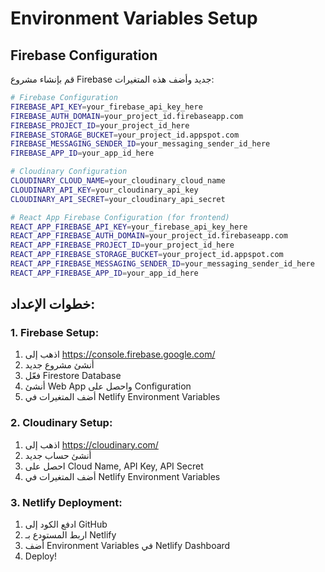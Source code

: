 # Environment Variables Setup

## Firebase Configuration
قم بإنشاء مشروع Firebase جديد وأضف هذه المتغيرات:

```bash
# Firebase Configuration
FIREBASE_API_KEY=your_firebase_api_key_here
FIREBASE_AUTH_DOMAIN=your_project_id.firebaseapp.com
FIREBASE_PROJECT_ID=your_project_id_here
FIREBASE_STORAGE_BUCKET=your_project_id.appspot.com
FIREBASE_MESSAGING_SENDER_ID=your_messaging_sender_id_here
FIREBASE_APP_ID=your_app_id_here

# Cloudinary Configuration
CLOUDINARY_CLOUD_NAME=your_cloudinary_cloud_name
CLOUDINARY_API_KEY=your_cloudinary_api_key
CLOUDINARY_API_SECRET=your_cloudinary_api_secret

# React App Firebase Configuration (for frontend)
REACT_APP_FIREBASE_API_KEY=your_firebase_api_key_here
REACT_APP_FIREBASE_AUTH_DOMAIN=your_project_id.firebaseapp.com
REACT_APP_FIREBASE_PROJECT_ID=your_project_id_here
REACT_APP_FIREBASE_STORAGE_BUCKET=your_project_id.appspot.com
REACT_APP_FIREBASE_MESSAGING_SENDER_ID=your_messaging_sender_id_here
REACT_APP_FIREBASE_APP_ID=your_app_id_here
```

## خطوات الإعداد:

### 1. Firebase Setup:
1. اذهب إلى https://console.firebase.google.com/
2. أنشئ مشروع جديد
3. فعّل Firestore Database
4. أنشئ Web App واحصل على Configuration
5. أضف المتغيرات في Netlify Environment Variables

### 2. Cloudinary Setup:
1. اذهب إلى https://cloudinary.com/
2. أنشئ حساب جديد
3. احصل على Cloud Name, API Key, API Secret
4. أضف المتغيرات في Netlify Environment Variables

### 3. Netlify Deployment:
1. ادفع الكود إلى GitHub
2. اربط المستودع بـ Netlify
3. أضف Environment Variables في Netlify Dashboard
4. Deploy! 